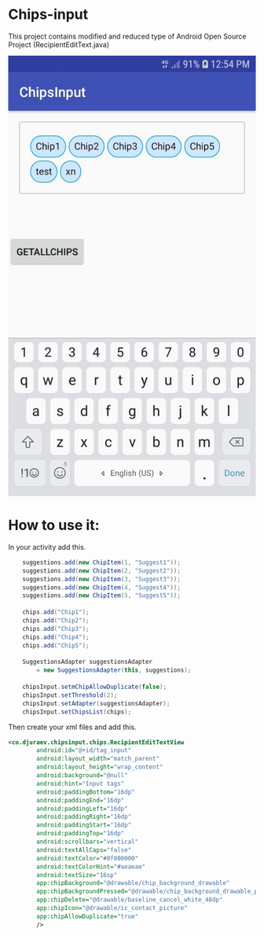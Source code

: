 # Chips-input
This project contains modified and reduced type of Android Open Source Project (RecipientEditText.java)

![alt text][logo]

[logo]: https://github.com/DjamshidDjurayev/chips-input/blob/master/example.jpg

# How to use it: 

In your activity add this.

```java
    suggestions.add(new ChipItem(1, "Suggest1"));
    suggestions.add(new ChipItem(2, "Suggest2"));
    suggestions.add(new ChipItem(3, "Suggest3"));
    suggestions.add(new ChipItem(4, "Suggest4"));
    suggestions.add(new ChipItem(5, "Suggest5"));

    chips.add("Chip1");
    chips.add("Chip2");
    chips.add("Chip3");
    chips.add("Chip4");
    chips.add("Chip5");

    SuggestionsAdapter suggestionsAdapter
        = new SuggestionsAdapter(this, suggestions);

    chipsInput.setmChipAllowDuplicate(false);
    chipsInput.setThreshold(2);
    chipsInput.setAdapter(suggestionsAdapter);
    chipsInput.setChipsList(chips);
```
Then create your xml files and add this.
``` xml
<co.djuraev.chipsinput.chips.RecipientEditTextView
        android:id="@+id/tag_input"
        android:layout_width="match_parent"
        android:layout_height="wrap_content"
        android:background="@null"
        android:hint="Input tags"
        android:paddingBottom="16dp"
        android:paddingEnd="16dp"
        android:paddingLeft="16dp"
        android:paddingRight="16dp"
        android:paddingStart="16dp"
        android:paddingTop="16dp"
        android:scrollbars="vertical"
        android:textAllCaps="false"
        android:textColor="#8f000000"
        android:textColorHint="#aeaeae"
        android:textSize="16sp"
        app:chipBackground="@drawable/chip_background_drawable"
        app:chipBackgroundPressed="@drawable/chip_background_drawable_pressed"
        app:chipDelete="@drawable/baseline_cancel_white_48dp"
        app:chipIcon="@drawable/ic_contact_picture"
        app:chipAllowDuplicate="true"
        />
```

